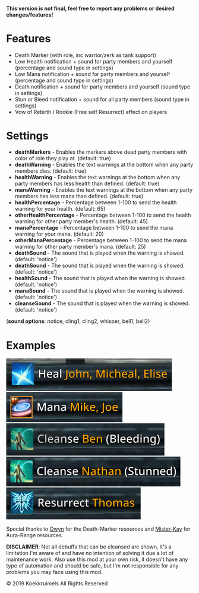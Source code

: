 #### This version is not final, feel free to report any problems or desired changes/features!

# Features
- Death Marker (with role, inc warrior/zerk as tank support)
- Low Health notification + sound for party members and yourself (percentage and sound type in settings)
- Low Mana notification + sound for party members and yourself (percentage and sound type in settings)
- Death notification + sound for party members and yourself (sound type in settings)
- Stun or Bleed notification + sound for all party members (sound type in settings)
- Vow of Rebirth / Rookie (Free self Resurrect) effect on players

# Settings
- **deathMarkers** - Enables the markers above dead party members with color of role they play at. (default: true)
- **deathWarning** - Enables the text warnings at the bottom when any party members dies. (default: true)
- **healthWarning** - Enables the text warnings at the bottom when any party members has less health than defined. (default: true)
- **manaWarning** - Enables the text warnings at the bottom when any party members has less mana than defined. (default: true)
- **healthPercentage** - Percentage between 1-100 to send the health warning for your health. (default:  65)
- **otherHealthPercentage** - Percentage between 1-100 to send the health warning for other party member's health. (default: 45)
- **manaPercentage** - Percentage between 1-100 to send the mana warning for your mana. (default: 20)
- **otherManaPercentage** - Percentage between 1-100 to send the mana warning for other party member's mana. (default: 25)
- **deathSound** - The sound that is played when the warning is showed. (default: 'notice')
- **deathSound** - The sound that is played when the warning is showed. (default: 'notice')
- **healthSound** - The sound that is played when the warning is showed. (default: 'notice')
- **manaSound** - The sound that is played when the warning is showed. (default: 'notice')
- **cleanseSound** - The sound that is played when the warning is showed. (default: 'notice')

(**sound options**: notice, cling1, cling2, whisper, bell1, bell2)

# Examples
![Alt text](resources/heal.png "Heal")  
![Alt text](resources/mana.png "Mana")  
![Alt text](resources/cleanse_bleeding.png "Cleanse Bleeding")  
![Alt text](resources/cleanse_stunned.png "Cleanse Stunned")  
![Alt text](resources/resurrect.png "Resurrect")  

Special thanks to [Owyn](https://github.com/Owyn/party_death_marker_pointers "Party Death Marker Pointers") for the Death-Marker resources and [Mister-Kay](https://github.com/Mister-Kay/aura-range "Aura Range") for Aura-Range resources.

**DISCLAIMER**: Not all debuffs that can be cleansed are shown, it's a limitation I'm aware of and have no intention of solving it due a lot of maintenance work. Also use this mod at your own risk, it doesn't have any type of automation and should be safe, but I'm not responsible for any problems you may face using this mod.

© 2019 Koekkruimels All Rights Reserved
